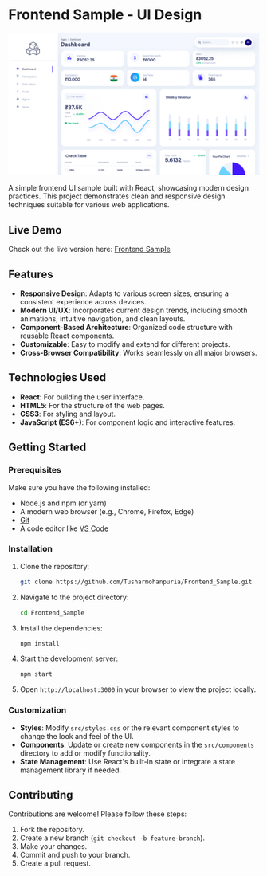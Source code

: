 # Frontend Sample - UI Design

![UI Preview](PreviewImage.png)

A simple frontend UI sample built with React, showcasing modern design practices. This project demonstrates clean and responsive design techniques suitable for various web applications.

## Live Demo

Check out the live version here: [Frontend Sample](https://frontend-sample-5fzu.onrender.com/)

## Features

- **Responsive Design**: Adapts to various screen sizes, ensuring a consistent experience across devices.
- **Modern UI/UX**: Incorporates current design trends, including smooth animations, intuitive navigation, and clean layouts.
- **Component-Based Architecture**: Organized code structure with reusable React components.
- **Customizable**: Easy to modify and extend for different projects.
- **Cross-Browser Compatibility**: Works seamlessly on all major browsers.

## Technologies Used

- **React**: For building the user interface.
- **HTML5**: For the structure of the web pages.
- **CSS3**: For styling and layout.
- **JavaScript (ES6+)**: For component logic and interactive features.

## Getting Started

### Prerequisites

Make sure you have the following installed:

- Node.js and npm (or yarn)
- A modern web browser (e.g., Chrome, Firefox, Edge)
- [Git](https://git-scm.com/)
- A code editor like [VS Code](https://code.visualstudio.com/)

### Installation

1. Clone the repository:

    ```bash
    git clone https://github.com/Tusharmohanpuria/Frontend_Sample.git
    ```

2. Navigate to the project directory:

    ```bash
    cd Frontend_Sample
    ```

3. Install the dependencies:

    ```bash
    npm install
    ```

4. Start the development server:

    ```bash
    npm start
    ```

5. Open `http://localhost:3000` in your browser to view the project locally.

### Customization

- **Styles**: Modify `src/styles.css` or the relevant component styles to change the look and feel of the UI.
- **Components**: Update or create new components in the `src/components` directory to add or modify functionality.
- **State Management**: Use React's built-in state or integrate a state management library if needed.

## Contributing

Contributions are welcome! Please follow these steps:

1. Fork the repository.
2. Create a new branch (`git checkout -b feature-branch`).
3. Make your changes.
4. Commit and push to your branch.
5. Create a pull request.
